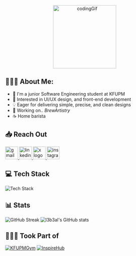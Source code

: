 <div align="center">
  <img alt="codingGif" src="https://github.com/l3b3al/l3b3al/blob/main/marginalia-a-person-sitting-in-front-of-a-computer-screen.gif" width="200"  />
</div>

## 👨🏻‍💻 About Me:
* 🏫 I'm a junior Software Engineering student at KFUPM
* 🌱 Interested in UI/UX design, and front-end development
* 💡 Eager for delivering simple, precise, and clean designs
* 🔭 Working on.. _BrewArtistry_
* ☕ Home barista

## 📥 Reach Out
<div align="left">
  <a href="mailto:alabdulaal.alii@gmail.com" target="_blank">
    <img src="https://img.shields.io/static/v1?message=Gmail&logo=gmail&label=&color=000000&logoColor=white&labelColor=&style=for-the-badge" height="40" alt="gmail logo"  />
  </a>
  <a href="https://www.linkedin.com/in/l3b3al" target="_blank">
    <img src="https://img.shields.io/static/v1?message=LinkedIn&logo=linkedin&label=&color=000000&logoColor=white&labelColor=&style=for-the-badge" height="40" alt="linkedin logo"  />
  </a>
  <a href="https://twitter.com/l3b3al" target="_blank">
    <img src="https://img.shields.io/static/v1?message=X&logo=X&label=&color=000000&logoColor=white&labelColor=&style=for-the-badge" height="40" alt="x logo"  />
  </a>
  <a href="https://www.instagram.com/l3b3al/" target="_blank">
    <img src="https://img.shields.io/static/v1?message=Instagram&logo=instagram&label=&color=000000&logoColor=white&labelColor=&style=for-the-badge" height="40" alt="instagram logo"  />
  </a>
</div>

## 💻 Tech Stack
![Tech Stack](https://skillicons.dev/icons?i=css,html,js,ts,tailwind,react,nextjs,astro,dart,flutter,py,java,figma,postman,supabase,vercel,vscode&perline=10)

## 📊 Stats
![GitHub Streak](https://streak-stats.demolab.com/?user=l3b3al&theme=github-dark-blue)
![l3b3al's GitHub stats](https://github-readme-stats.vercel.app/api?username=l3b3al&show_icons=true&theme=github_dark)

## 🙋🏻‍♂️ Took Part of
[![KFUPMGym](https://github-readme-stats.vercel.app/api/pin/?username=HassanAlabdulal&repo=KFUPMGym&theme=github_dark)](https://github.com/HassanAlabdulal/KFUPMGym)
[![InspireHub](https://github-readme-stats.vercel.app/api/pin/?username=Mi3liX9&repo=inspirehub&theme=github_dark)](https://github.com/Mi3liX9/inspirehub)

